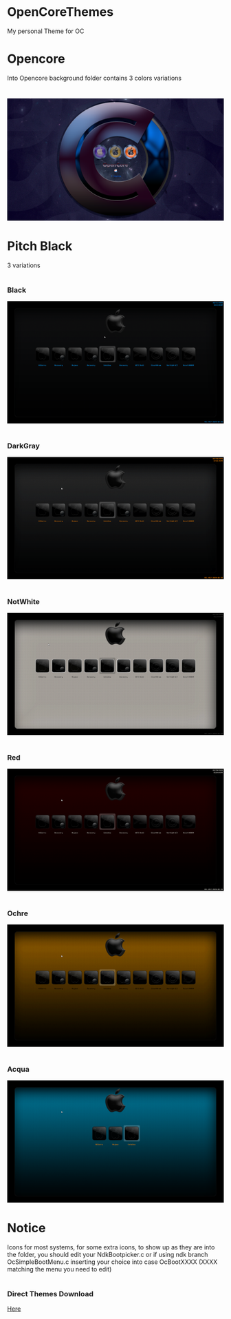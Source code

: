 # OpenCoreThemes

My personal Theme for OC
# 
# Opencore
Into Opencore background folder contains 3 colors variations
#
![Screenshot](Opencore/screenshot.png)
#  
# Pitch Black 
3 variations
# 
### Black
![Screenshot](PitchBlack/Black/ScreenShot.png)
# 
### DarkGray
![Screenshot](PitchBlack/DarkGray/ScreenShot.png)
# 
### NotWhite
![Screenshot](PitchBlack/NotWhite/ScreenShot.png)
# 
### Red
![Screenshot](PitchBlack/Red/ScreenShot.png)
# 
### Ochre
![Screenshot](PitchBlack/Ochre/ScreenShot.png)
# 
### Acqua
![Screenshot](PitchBlack/Acqua/ScreenShot.png)
# 

# Notice 
Icons for most systems, 
for some extra icons, to show up as they are into the folder, 
you should edit your NdkBootpicker.c or if using ndk branch OcSimpleBootMenu.c
inserting your choice into case OcBootXXXX (XXXX matching the menu you need to edit)
# 
### Direct Themes Download
[Here](https://github.com/HelmoHass/OpenCoreThemes/releases/)
# 
